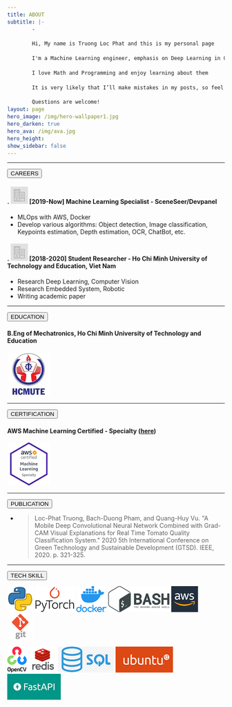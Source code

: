 ```yaml
---
title: ABOUT
subtitle: |- 
        - 

        Hi, My name is Truong Loc Phat and this is my personal page

        I'm a Machine Learning engineer, emphasis on Deep Learning in Computer Vision based in HCM, Viet Nam
        
        I love Math and Programming and enjoy learning about them
        
        It is very likely that I’ll make mistakes in my posts, so feel free to correct me if I’m wrong

        Questions are welcome!
layout: page
hero_image: /img/hero-wallpaper1.jpg
hero_darken: true
hero_ava: /img/ava.jpg
hero_height: 
show_sidebar: false
---
```


---

<!-- # Careers: -->
<div class="buttons">
   <button class="button is-primary is-rounded is-medium is-hovered is-static">
      CAREERS
   </button>
</div>

#### . ![career](/img/career.png)      [2019-Now] Machine Learning Specialist - SceneSeer/Devpanel

* MLOps with AWS, Docker
* Develop various algorithms: Object detection, Image classification, Keypoints estimation, Depth estimation, OCR, ChatBot, etc.

#### . ![career](/img/career.png)      [2018-2020] Student Researcher - Ho Chi Minh University of Technology and Education, Viet Nam

* Research Deep Learning, Computer Vision
* Research Embedded System, Robotic
* Writing academic paper

---

<!-- # Education: -->

<div class="buttons">
   <button class="button is-primary is-rounded is-medium is-hovered is-static">
      EDUCATION
   </button>
</div>

#### B.Eng of Mechatronics, Ho Chi Minh University of Technology and Education

   ![HCMUTE](/img/hcmute.jpg)

---
<!-- # Certifications: -->
<div class="buttons">
   <button class="button is-primary is-rounded is-medium is-hovered is-static">
      CERTIFICATION
   </button>
</div>

#### AWS Machine Learning Certified - Specialty ([here](https://www.youracclaim.com/badges/df01edc6-d23c-4626-acfa-37fb96fec3f4/linked_in_profile)) 

   ![AWS](/img/aws.png)

---

<!-- # Publications: -->
<div class="buttons">
   <button class="button is-primary is-rounded is-medium is-hovered is-static">
      PUBLICATION
   </button>
</div>


* > Loc-Phat Truong, Bach-Duong Pham, and Quang-Huy Vu. "A Mobile Deep Convolutional Neural Network Combined with Grad-CAM Visual Explanations for Real Time Tomato Quality Classification System." 2020 5th International Conference on Green Technology and Sustainable Development (GTSD). IEEE, 2020. p. 321-325.

---

<!-- # Tech skills: -->
<div class="buttons">
   <button class="button is-primary is-rounded is-medium is-hovered is-static">
      TECH SKILL
   </button>
</div>

![python](/img/python.png)   ![torch](/img/torch.png)   ![docker](/img/docker.png)   ![bash](/img/bash.png)   ![aws](/img/aws-logo.png)  ![git](/img/git.jpg) 

![opencv](/img/opencv.png)   ![redis](/img/redis.jpg)   ![sql](/img/sql.png)   ![ubuntu](/img/ubuntu.png)   ![fastapi](/img/fastapi.png) 

